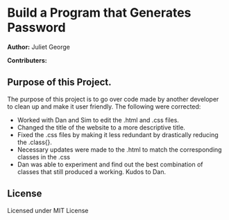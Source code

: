 # Build a Program that Generates Password
 
**Author:**
Juliet George

**Contributers:**



## Purpose of this Project.

The purpose of this project is to go over code made by another developer to clean up and make it user friendly. The following were corrected:

* Worked with Dan and Sim to edit the .html and .css files.
* Changed the title of the website to a more descriptive title.
* Fixed the .css files by making it less redundant by drastically reducing the .class{}. 
* Necessary updates were made to the .html to match the corresponding classes in the .css
* Dan was able to experiment and find out the best combination of classes that still produced a working. Kudos to Dan. 


## License
Licensed under MIT License


